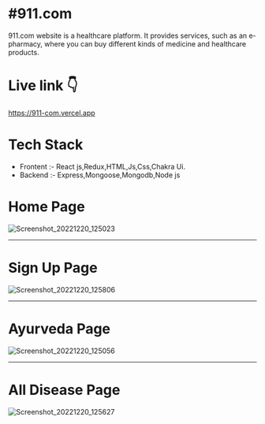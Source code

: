 
# #911.com
911.com website is a healthcare platform. It provides services, such as an e-pharmacy, where you can buy different kinds of medicine and healthcare products.

# Live link 👇
  https://911-com.vercel.app

 


# Tech Stack
* Frontent :- React js,Redux,HTML,Js,Css,Chakra Ui.
* Backend :- Express,Mongoose,Mongodb,Node js


# Home Page
![Screenshot_20221220_125023](https://user-images.githubusercontent.com/101381281/208606971-3a7c3a26-abcb-4428-9ee6-116159ebe8b9.png)


---

# Sign Up Page

![Screenshot_20221220_125806](https://user-images.githubusercontent.com/101381281/208608215-78375d04-88a9-4e11-b7a6-8f03c72ad0d5.png)

---

# Ayurveda Page

![Screenshot_20221220_125056](https://user-images.githubusercontent.com/101381281/208607011-b342af57-82b5-4059-a891-04abd15cdbb3.png)

---

# All Disease Page


![Screenshot_20221220_125627](https://user-images.githubusercontent.com/101381281/208607928-1177d250-f7ee-470f-9789-f9d8bda2c910.png)
